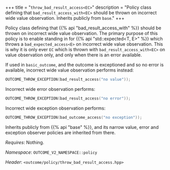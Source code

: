 +++
title = "`throw_bad_result_access<EC>`"
description = "Policy class defining that `bad_result_access_with<EC>` should be thrown on incorrect wide value observation. Inherits publicly from `base`."
+++

Policy class defining that {{% api "bad_result_access_with<EC>" %}} should be thrown on incorrect wide value observation. The primary purpose of this policy is to enable standing in for {{% api "std::expected<T, E>" %}} which throws a `bad_expected_access<E>` on incorrect wide value observation. This is why it is only ever `EC` which is thrown with `bad_result_access_with<EC>` on value observation only, and only when there is an error available.

If used in `basic_outcome`, and the outcome is exceptioned and so no error is available, incorrect wide value observation performs instead:

```c++
OUTCOME_THROW_EXCEPTION(bad_result_access("no value"));
```

Incorrect wide error observation performs:

```c++
OUTCOME_THROW_EXCEPTION(bad_result_access("no error"));
```

Incorrect wide exception observation performs:

```c++
OUTCOME_THROW_EXCEPTION(bad_outcome_access("no exception"));
```

Inherits publicly from {{% api "base" %}}, and its narrow value, error and exception observer policies are inherited from there.

*Requires*: Nothing.

*Namespace*: `OUTCOME_V2_NAMESPACE::policy`

*Header*: `<outcome/policy/throw_bad_result_access.hpp>`
